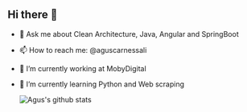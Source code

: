 ## Hi there 👋

- 💬 Ask me about Clean Architecture, Java, Angular and SpringBoot
- 📫 How to reach me: @aguscarnessali
- 🔭 I’m currently working at MobyDigital
- 🌱 I’m currently learning Python and Web scraping

  ![Agus's github stats](https://github-readme-stats.vercel.app/api/?username=AgusCarnessali&show_icons=true&title_color=fff&icon_color=79ff97&text_color=9f9f9f&bg_color=151515)


